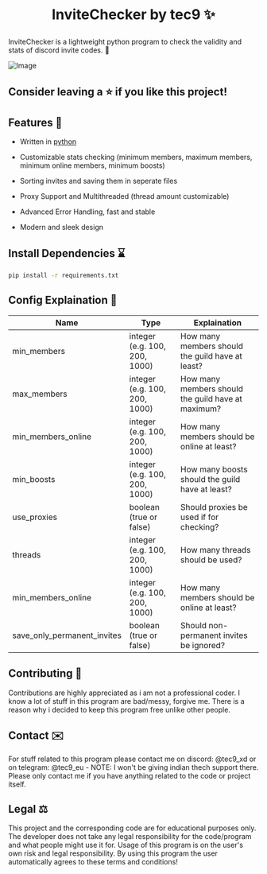 
# <p align="center">InviteChecker by tec9 ✨</p>
  
InviteChecker is a lightweight python program to check the validity and stats of discord invite codes. 🚀


![Image](https://i.imgur.com/shut9kp.png)

## Consider leaving a ⭐ if you like this project!

## Features   📝
- Written in 
[python](https://www.python.org)
        
- Customizable stats checking (minimum members, maximum members, minimum online members, minimum boosts)
- Sorting invites and saving them in seperate files
- Proxy Support and Multithreaded (thread amount customizable)
- Advanced Error Handling, fast and stable
- Modern and sleek design




## Install Dependencies    ⌛ 
```bash
pip install -r requirements.txt
```
## Config Explaination 📜

| Name| Type | Explaination|
| -------- | -------- | -------- |
| min_members    | integer (e.g. 100, 200, 1000)    | How many members should the guild have at least?    |
| max_members    | integer (e.g. 100, 200, 1000)    | How many members should the guild have at maximum?    |
| min_members_online    | integer (e.g. 100, 200, 1000)    | How many members should be online at least?    |
| min_boosts    | integer (e.g. 100, 200, 1000)    | How many boosts should the guild have at least?    |  
| use_proxies    | boolean (true or false)    | Should proxies be used if for checking?    |
| threads    | integer (e.g. 100, 200, 1000)    | How many threads should be used?    |
| min_members_online    | integer (e.g. 100, 200, 1000)    | How many members should be online at least?    |
| save_only_permanent_invites   | boolean (true or false)    | Should non-permanent invites be ignored?    |


## Contributing  🍰  
Contributions are highly appreciated as i am not a professional coder. I know a lot of stuff in this program are bad/messy, forgive me. There is a reason why i decided to keep this program free unlike other people.
        


## Contact ✉️
For stuff related to this program please contact me on discord: @tec9_xd or on telegram: @tec9_eu - NOTE: I won't be giving indian thech support there. Please only contact me if you have anything related to the code or project itself.


## Legal ‍⚖️
This project and the corresponding code are for educational purposes only. The developer does not take any legal responsibility for the code/program and what people might use it for. Usage of this program is on the user's own risk and legal responsibility. By using this program the user automatically agrees to these terms and conditions!
        
